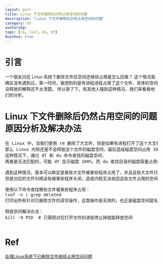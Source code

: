 ```yaml
---
layout: post
title: Linux 下文件删除后仍然占用空间的问题
description: "Linux 下文件删除后仍然占用空间的问题"
category: OS
avatarimg:
tags: [rm, lsof, du, df]
duoshuo: true
---
```



# 引言

一个朋友问在 Linux 系统下删除文件后空间还继续占用是怎么回事？
这个情况我确实没有遇到过，第一时间，我想到的是有进程进程占用了这个文件，具体的空间没释放的解释还不太清楚。
所以查了下，有其他人碰到这种情况，我们来看看他们的分析。

# Linux 下文件删除后仍然占用空间的问题原因分析及解决办法

<pre>
在 Linux 中，当我们使用 rm 删除了大文件，但是如果有进程打开了这个大文件，却没有关闭这个文件的句柄，
那么 Linux 内核还是不会释放这个文件的磁盘空间，最后造成磁盘空间占用 100%，整个系统无法正常运行。
这种情况下，通过 df 和 du 命令查找的磁盘空间，
两者是无法匹配的，可能 df 显示磁盘 100%，而 du 查找目录的磁盘容量占用却很小。

遇到这种情况，基本可以断定是某些大文件被某些程序占用了，并且这些大文件已经被删除了，
但是对应的文件句柄没有被某些程序关闭，造成内核无法收回这些文件占用的空间。

使用以下命令查找哪些文件被某些程序占用：
lsof -n | grep deleted
打印出所有针对已删除文件的读写操作，这类操作是无效的，也正是磁盘空间莫名消失的根本原因。

释放空间解决办法：
kill -9 PID  # 只需把对应打开文件的进程停止掉就能释放空间

</pre> 

# Ref
[处理Linux系统下已删除文件继续占用空间问题](http://blog.csdn.net/zhaojian1988/article/details/40376771)
